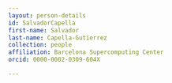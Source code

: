```yaml
---
layout: person-details
id: SalvadorCapella
first-name: Salvador
last-name: Capella-Gutierrez
collection: people
affiliation: Barcelona Supercomputing Center
orcid: 0000-0002-0309-604X

---
```

